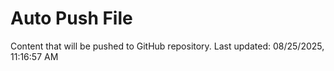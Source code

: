 # Auto Push File

Content that will be pushed to GitHub repository.
Last updated: 08/25/2025, 11:16:57 AM